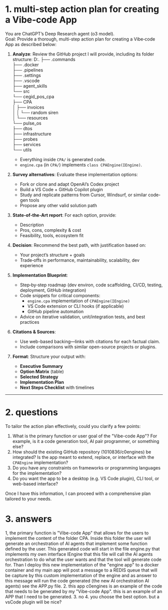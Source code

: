 # 1. multi-step action plan for creating a Vibe‑code App
You are ChatGPT’s Deep Research agent (o3 model).  
Goal: Provide a thorough, multi-step action plan for creating a Vibe‑code App as described below:

1. **Analyze**: Review the GitHub project I will provide, including its folder structure:
   D:.
   ├── .commands  
   ├── .docker  
   ├── .pipelines  
   ├── .settings  
   ├── .vscode  
   ├── agent_skills  
   └── src  
       └── cegid_pos_cpa  
           ├── CPA  
           │   ├── invoices  
           │   │   └── random siren  
           │   └── resources  
           └── pulse_os  
               ├── dtos  
               ├── infrastructure  
               ├── probes  
               ├── services  
               └── utils  

   - Everything inside `CPA/` is generated code.  
   - `engine.cpa` (in `CPA/`) implements `class CPAEngine(IEngine)`.

2. **Survey alternatives**: Evaluate these implementation options:
   - Fork or clone and adapt OpenAI’s Codex project
   - Build a VS Code + GitHub Copilot plugin
   - Study and replicate patterns from Cursor, Windsurf, or similar code-gen tools
   - Propose any other valid solution path

3. **State‑of‑the‑Art report**: For each option, provide:
   - Description
   - Pros, cons, complexity & cost
   - Feasibility, tools, ecosystem fit

4. **Decision**: Recommend the best path, with justification based on:
   - Your project’s structure + goals
   - Trade‑offs in performance, maintainability, scalability, dev experience

5. **Implementation Blueprint**:
   - Step‑by‑step roadmap (dev environ, code scaffolding, CI/CD, testing, deployment, GitHub integration)
   - Code snippets for critical components:
     - `engine.cpa` implementation of `CPAEngine(IEngine)`
     - VS Code extension or CLI hooks (if applicable)
     - GitHub pipeline automation
   - Advice on iterative validation, unit/integration tests, and best practices

6. **Citations & Sources**:
   - Use web-based backing—links with citations for each factual claim.
   - Include comparisons with similar open-source projects or plugins.

7. **Format**: Structure your output with:
   - **Executive Summary**
   - **Option Matrix** (table)
   - **Selected Strategy**
   - **Implementation Plan**
   - **Next Steps Checklist** with timelines

---

# 2. questions

To tailor the action plan effectively, could you clarify a few points:

1. What is the primary function or user goal of the "Vibe-code App"? For example, is it a code generation tool, AI pair programmer, or something else?
2. How should the existing GitHub repository (1010836/c0engines) be integrated? Is the app meant to extend, replace, or interface with the `CPAEngine` implementation?
3. Do you have any constraints on frameworks or programming languages for the implementation?
4. Do you want the app to be a desktop (e.g. VS Code plugin), CLI tool, or web-based interface?

Once I have this information, I can proceed with a comprehensive plan tailored to your needs.

# 3. answers

1, the primary function is  "Vibe-code App" that allows for the users to implement the content of the folder CPA. Inside this folder the user will generate an orchestration of AI agents that implement some function defined by the user. This generated code will start in the file engine.py that implements my own interface IEngine that this file will call the AI agents orchestration to do what the user wants and that the tool will generate code for. Than I deploy this new implementation of the "engine app" to a docker container and my main app will post a message to a REDIS queue that will be capture by this custom implementation of the engine and as answer to this message will run the code generated (the new AI orchestration AI agents) see the APP.py file.
2. this app c0engines is an example of the code that needs to be generated by my "Vibe-code App".
   this is an example of an APP that I need to be generated. 
3. no
4.  you choose the best option. but a vsCode plugin will be nice?


